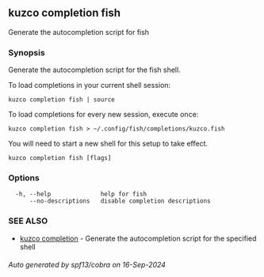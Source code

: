 ## kuzco completion fish

Generate the autocompletion script for fish

### Synopsis

Generate the autocompletion script for the fish shell.

To load completions in your current shell session:

	kuzco completion fish | source

To load completions for every new session, execute once:

	kuzco completion fish > ~/.config/fish/completions/kuzco.fish

You will need to start a new shell for this setup to take effect.


```
kuzco completion fish [flags]
```

### Options

```
  -h, --help              help for fish
      --no-descriptions   disable completion descriptions
```

### SEE ALSO

* [kuzco completion](kuzco_completion.md)	 - Generate the autocompletion script for the specified shell

###### Auto generated by spf13/cobra on 16-Sep-2024
